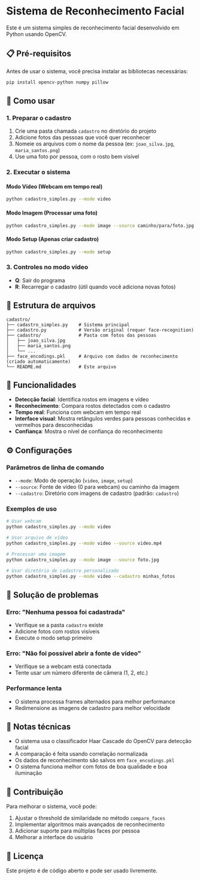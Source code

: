 # Sistema de Reconhecimento Facial

Este é um sistema simples de reconhecimento facial desenvolvido em Python usando OpenCV.

## 📋 Pré-requisitos

Antes de usar o sistema, você precisa instalar as bibliotecas necessárias:

```bash
pip install opencv-python numpy pillow
```

## 🚀 Como usar

### 1. Preparar o cadastro

1. Crie uma pasta chamada `cadastro` no diretório do projeto
2. Adicione fotos das pessoas que você quer reconhecer
3. Nomeie os arquivos com o nome da pessoa (ex: `joao_silva.jpg`, `maria_santos.png`)
4. Use uma foto por pessoa, com o rosto bem visível

### 2. Executar o sistema

#### Modo Vídeo (Webcam em tempo real)
```bash
python cadastro_simples.py --mode video
```

#### Modo Imagem (Processar uma foto)
```bash
python cadastro_simples.py --mode image --source caminho/para/foto.jpg
```

#### Modo Setup (Apenas criar cadastro)
```bash
python cadastro_simples.py --mode setup
```

### 3. Controles no modo vídeo

- **Q**: Sair do programa
- **R**: Recarregar o cadastro (útil quando você adiciona novas fotos)

## 📁 Estrutura de arquivos

```
cadastro/
├── cadastro_simples.py    # Sistema principal
├── cadastro.py            # Versão original (requer face-recognition)
├── cadastro/              # Pasta com fotos das pessoas
│   ├── joao_silva.jpg
│   ├── maria_santos.png
│   └── ...
├── face_encodings.pkl     # Arquivo com dados de reconhecimento (criado automaticamente)
└── README.md              # Este arquivo
```

## 🎯 Funcionalidades

- **Detecção facial**: Identifica rostos em imagens e vídeo
- **Reconhecimento**: Compara rostos detectados com o cadastro
- **Tempo real**: Funciona com webcam em tempo real
- **Interface visual**: Mostra retângulos verdes para pessoas conhecidas e vermelhos para desconhecidas
- **Confiança**: Mostra o nível de confiança do reconhecimento

## ⚙️ Configurações

### Parâmetros de linha de comando

- `--mode`: Modo de operação (`video`, `image`, `setup`)
- `--source`: Fonte de vídeo (0 para webcam) ou caminho da imagem
- `--cadastro`: Diretório com imagens de cadastro (padrão: `cadastro`)

### Exemplos de uso

```bash
# Usar webcam
python cadastro_simples.py --mode video

# Usar arquivo de vídeo
python cadastro_simples.py --mode video --source video.mp4

# Processar uma imagem
python cadastro_simples.py --mode image --source foto.jpg

# Usar diretório de cadastro personalizado
python cadastro_simples.py --mode video --cadastro minhas_fotos
```

## 🔧 Solução de problemas

### Erro: "Nenhuma pessoa foi cadastrada"
- Verifique se a pasta `cadastro` existe
- Adicione fotos com rostos visíveis
- Execute o modo setup primeiro

### Erro: "Não foi possível abrir a fonte de vídeo"
- Verifique se a webcam está conectada
- Tente usar um número diferente de câmera (1, 2, etc.)

### Performance lenta
- O sistema processa frames alternados para melhor performance
- Redimensione as imagens de cadastro para melhor velocidade

## 📝 Notas técnicas

- O sistema usa o classificador Haar Cascade do OpenCV para detecção facial
- A comparação é feita usando correlação normalizada
- Os dados de reconhecimento são salvos em `face_encodings.pkl`
- O sistema funciona melhor com fotos de boa qualidade e boa iluminação

## 🤝 Contribuição

Para melhorar o sistema, você pode:

1. Ajustar o threshold de similaridade no método `compare_faces`
2. Implementar algoritmos mais avançados de reconhecimento
3. Adicionar suporte para múltiplas faces por pessoa
4. Melhorar a interface do usuário

## 📄 Licença

Este projeto é de código aberto e pode ser usado livremente. 